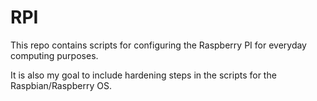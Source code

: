 # RPI

This repo contains scripts for configuring the Raspberry PI for everyday computing purposes.

It is also my goal to include hardening steps in the scripts for the Raspbian/Raspberry OS.

